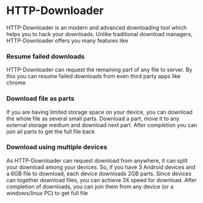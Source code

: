 # HTTP-Downloader

HTTP-Downloader is an modern and advanced downloading tool which helps you to hack your downloads. Unlike traditional download managers, HTTP-Downloader offers you many features like

### Resume failed downloads
HTTP-Downloader can request the remaining part of any file to server. By this you can resume failed downloads from even third party apps like chrome

### Download file as parts
If you are having limited storage space on your device, you can download the whole file as several small parts. Download a part, move it to any external storage medium and download next part. After completion you can join all parts to get the full file back

### Download using multiple devices
As HTTP-Downloader can request download from anywhere, it can split your download among your devices. So, if you have 3 Android devices and a 6GB file to download, each device downloads 2GB parts. Since devices can together download files, you can achieve 3X speed for download. After completion of downloads, you can join them from any device (or a windows/linux PC) to get full file

